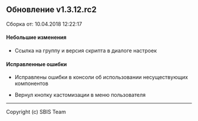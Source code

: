 ## Обновление v1.3.12.rc2

Сборка от: 10.04.2018 12:22:17

#### Небольшие изменения

* Ссылка на группу и версия скрипта в диалоге настроек

#### Исправленные ошибки

* Исправлены ошибки в консоли об использовании несуществующих компонентов

* Вернул кнопку кастомизации в меню пользователя

---

Copyright (c) SBIS Team